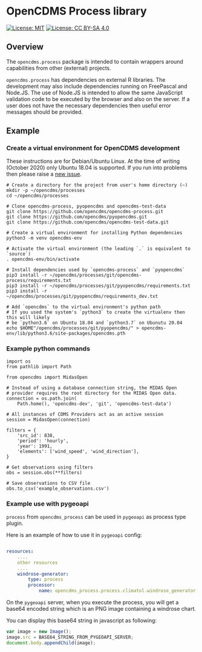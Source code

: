 OpenCDMS Process library
========================
[![License: MIT](https://img.shields.io/badge/License-MIT-yellow.svg)](https://opensource.org/licenses/MIT) [![License: CC BY-SA 4.0](https://img.shields.io/badge/License-CC%20BY--SA%204.0-lightgrey.svg)](https://creativecommons.org/licenses/by-sa/4.0/)
<!--
[![](https://img.shields.io/pypi/v/opencdms.svg)](https://pypi.python.org/pypi/opencdms) [![Travis-CI Build](https://img.shields.io/travis/opencdms/pyopencdms.svg)](https://travis-ci.com/opencdms/pyopencdms) [![Documentation Status](https://readthedocs.org/projects/opencdms/badge/?version=latest)](https://opencdms.readthedocs.io/en/latest/?badge=latest) [![Updates](https://pyup.io/repos/github/opencdms/opencdms/shield.svg)](https://pyup.io/repos/github/opencdms/opencdms/)
-->
## Overview
The `opencdms.process` package is intended to contain wrappers around capabilities from other (external) projects.

`opencdms.process` has dependencies on external R libraries. The development may also include dependencies running on FreePascal and Node.JS. The use of Node.JS is intended to allow the same JavaScript validation code to be executed by the browser and also on the server. If a user does not have the necessary dependencies then useful error messages should be provided.

## Example

### Create a virtual environment for OpenCDMS development

These instructions are for Debian/Ubuntu Linux. At the time of writing
(October 2020) only Ubuntu 18.04 is supported. If you run into problems then
please raise a [new issue](https://github.com/opencdms/opencdms-process/issues/new).

```
# Create a directory for the project from user's home directory (~)
mkdir -p ~/opencdms/processes
cd ~/opencdms/processes

# Clone opencdms-process, pyopencdms and opencdms-test-data
git clone https://github.com/opencdms/opencdms-process.git
git clone https://github.com/opencdms/pyopencdms.git
git clone https://github.com/opencdms/opencdms-test-data.git

# Create a virtual environment for installing Python dependencies
python3 -m venv opencdms-env

# Activate the virtual environment (the leading `.` is equivalent to `source`)
. opencdms-env/bin/activate

# Install dependencies used by `opencdms-process` and `pyopencdms`
pip3 install -r ~/opencdms/processes/git/opencdms-process/requirements.txt
pip3 install -r ~/opencdms/processes/git/pyopencdms/requirements.txt
pip3 install -r ~/opencdms/processes/git/pyopencdms/requirements_dev.txt

# Add `opencdms` to the virtual environment's python path
# If you used the system's `python3` to create the virtualenv then this will likely
# be `python3.6` on Ubuntu 18.04 and `python3.7` on Ubunutu 20.04
echo $HOME"/opencdms/processes/git/pyopencdms/" > opencdms-env/lib/python3.6/site-packages/opencdms.pth

```

### Example python commands

```
import os
from pathlib import Path

from opencdms import MidasOpen

# Instead of using a database connection string, the MIDAS Open
# provider requires the root directory for the MIDAS Open data.
connection = os.path.join(
    Path.home(), 'opencdms-dev', 'git', 'opencdms-test-data')

# All instances of CDMS Providers act as an active session
session = MidasOpen(connection)

filters = {
    'src_id': 838,
    'period': 'hourly',
    'year': 1991,
    'elements': ['wind_speed', 'wind_direction'],
}

# Get observations using filters
obs = session.obs(**filters)

# Save observations to CSV file
obs.to_csv('example_observations.csv')

```

### Example use with pygeoapi

`process` from `opencdms_process` can be used in `pygeoapi` as process type
plugin.

Here is an example of how to use it in `pygeoapi` config:

```yaml

resources:
    ....
    other resources
    ....
    windrose-generator:
        type: process
        processor:
            name: opencdms_process.process.climatol.windrose_generator.WindroseProcessor

```

On the `pygeoapi` server, when you execute the process, you will get a base64
encoded string which is an PNG image containing a windrose chart.

You can display this base64 string in javascript as following:

```js
var image = new Image();
image.src = BASE64_STRING_FROM_PYGEOAPI_SERVER;
document.body.appendChild(image);
```

<!--
  * Free software: MIT license
  * Documentation: https://opencdms.readthedocs.io.

  Features
  --------
  * TODO
-->
